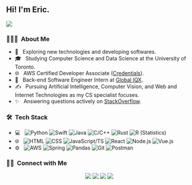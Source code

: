 <h2> Hi! I'm Eric.</h2>

![](https://komarev.com/ghpvc/?username=huaqiwen)

<h3> 👨🏻‍💻 &nbsp;About Me </h3>

- 🤔 &nbsp; Exploring new technologies and developing softwares.
- 🎓 &nbsp; Studying Computer Science and Data Science at the University of Toronto.
- 🌐 &nbsp; AWS Certified Developer Associate ([Credentials](https://www.youracclaim.com/badges/6b41935e-15ae-4a20-8787-375293f22fa2)).
- 💼 &nbsp; Back-end Software Engineer Intern at [Global IQX](https://www.globaliqx.com/).
- ✍️ &nbsp; Pursuing Artificial Intelligence, Computer Vision, and Web and Internet Technologies as my CS specialist focuses.
- ✨ &nbsp; Answering questions actively on [StackOverflow](https://stackoverflow.com/users/6472532/eric-hua).

<h3> 🛠 &nbsp;Tech Stack</h3>

- 💻 &nbsp;
  ![Python](https://img.shields.io/badge/-Python-333333?style=flat&logo=python) 
  ![Swift](https://img.shields.io/badge/-Swift-333333?style=flat&logo=swift) 
  ![Java](https://img.shields.io/badge/-Java-333333?style=flat&logo=Java)
  ![C/C++](https://img.shields.io/badge/-C/C++-333333?style=flat&logo=c%2B%2B&logoColor=71afd1) 
  ![Rust](https://img.shields.io/badge/-Rust-333333?style=flat&logo=rust) 
  ![R (Statistics)](https://img.shields.io/badge/-R-333333?style=flat&logo=R&logoColor=d3dce0)
- 🌐 &nbsp;
  ![HTML](https://img.shields.io/badge/-HTML-333333?style=flat&logo=HTML5)
  ![CSS](https://img.shields.io/badge/-CSS-333333?style=flat&logo=CSS3&logoColor=1572B6)
  ![JavaScript/TS](https://img.shields.io/badge/-JavaScript-333333?style=flat&logo=javascript)
  ![React](https://img.shields.io/badge/-React-333333?style=flat&logo=react)
  ![Node.js](https://img.shields.io/badge/-Node.js-333333?style=flat&logo=node.js)
  ![Vue.js](https://img.shields.io/badge/-Vue.js-333333?style=flat&logo=vue.js)
- ⚙️ &nbsp;
  ![AWS](https://img.shields.io/badge/-AWS-333333?style=flat&logo=Amazon-AWS)
  ![Spring](https://img.shields.io/badge/-Spring-333333?style=flat&logo=Spring)
  ![Pandas](https://img.shields.io/badge/-Pandas-333333?style=flat&logo=pandas&logoColor=d3dce0)
  ![Git](https://img.shields.io/badge/-Git-333333?style=flat&logo=git)
  ![Postman](https://img.shields.io/badge/-Postman-333333?style=flat&logo=postman)
  
<!-- <h3> 📌 &nbsp;My Projects </h3>

[![ReadMe Card](https://github-readme-stats.vercel.app/api/pin/?username=dove-lang&repo=dove&show_owner=true)](https://github.com/dove-lang/dove)
[![ReadMe Card](https://github-readme-stats.vercel.app/api/pin/?username=dove-lang&repo=playground&show_owner=true)](https://github.com/dove-lang/playground)
[![ReadMe Card](https://github-readme-stats.vercel.app/api/pin/?username=huaqiwen&repo=drifty)](https://github.com/huaqiwen/drifty)
[![ReadMe Card](https://github-readme-stats.vercel.app/api/pin/?username=huaqiwen&repo=sorting-visualizer)](https://github.com/huaqiwen/sorting-visualizer)
[![ReadMe Card](https://github-readme-stats.vercel.app/api/pin/?username=huaqiwen&repo=connect5-js)](https://github.com/huaqiwen/connect5-js)
[![ReadMe Card](https://github-readme-stats.vercel.app/api/pin/?username=lynnqian&repo=trap-the-kitten)](https://github.com/lynnqian/trap-the-kitten) -->

<!--
<h3> 📊 &nbsp;Github Stats </h3>

<a href="https://github.com/huaqiwen">
  <img height="180em" src="https://github-readme-stats.vercel.app/api?username=huaqiwen&theme=vue&show_icons=true&include_all_commits=true&count_private=true" />
  <img height="180em" src="https://github-readme-stats.vercel.app/api/top-langs/?username=huaqiwen&theme=vue&layout=compact" />
</a>  
-->

<h3> 🤝🏻 &nbsp;Connect with Me </h3>

<p align="center">
<a href="https://www.huaqiwen.com"><img src="https://img.shields.io/badge/-huaqiwen.com-3423A6?style=flat-square&logo=Google-Chrome&logoColor=white"/></a>
<a href="https://www.linkedin.com/in/erichua20010607"><img src="https://img.shields.io/badge/-Eric%20Hua-0077B5?style=flat-square&logo=Linkedin&logoColor=white"/></a>
<a href="https://stackoverflow.com/users/6472532/eric-hua?tab=profile"><img src="https://img.shields.io/badge/-Eric%20Hua-F48024?style=flat-square&logo=stackoverflow&logoColor=white"/></a>
<a href="mailto:qiwen.hua@mail.utoronto.ca"><img src="https://img.shields.io/badge/-qiwen.hua@mail.utoronto.ca-D14836?style=flat-square&logo=Gmail&logoColor=white"/></a>
</p>
